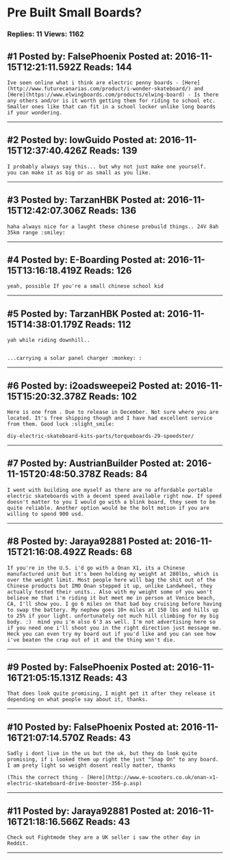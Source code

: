 # Pre Built Small Boards?

### Replies: 11 Views: 1162

## \#1 Posted by: FaIsePhoenix Posted at: 2016-11-15T12:21:11.592Z Reads: 144

```
Ive seen online what i think are electric penny boards - [Here](http://www.futurecanarias.com/product/i-wonder-skateboard/) and [Here](https://www.elwingboards.com/products/elwing-board) - Is there any others and/or is it worth getting them for riding to school etc. Smaller ones like that can fit in a school locker unlike long boards if your wondering.
```

---
## \#2 Posted by: lowGuido Posted at: 2016-11-15T12:37:40.426Z Reads: 139

```
I probably always say this... but why not just make one yourself.
you can make it as big or as small as you like.
```

---
## \#3 Posted by: TarzanHBK Posted at: 2016-11-15T12:42:07.306Z Reads: 136

```
haha always nice for a laught these chinese prebuild things.. 24V 8ah 35km range :smiley:
```

---
## \#4 Posted by: E-Boarding Posted at: 2016-11-15T13:16:18.419Z Reads: 126

```
yeah, possible If you're a small chinese school kid
```

---
## \#5 Posted by: TarzanHBK Posted at: 2016-11-15T14:38:01.179Z Reads: 112

```
yah while riding downhill..


...carrying a solar panel charger :monkey: :
```

---
## \#6 Posted by: i2oadsweepei2 Posted at: 2016-11-15T15:20:32.378Z Reads: 102

```
Here is one from . Due to release in December. Not sure where you are located. It's free shipping though and I have had excellent service from them. Good luck :slight_smile:
 
diy-electric-skateboard-kits-parts/torqueboards-29-speedster/
```

---
## \#7 Posted by: AustrianBuilder Posted at: 2016-11-15T20:48:50.378Z Reads: 84

```
I went with building one myself as there are no affordable portable electric skateboards with a decent speed available right now. If speed doesn't matter to you I would go with a blink board, they seem to be quite reliable. Another option would be the bolt motion if you are willing to spend 900 usd.
```

---
## \#8 Posted by: Jaraya92881 Posted at: 2016-11-15T21:16:08.492Z Reads: 68

```
If you're in the U.S. i'd go with a Onan X1, its a Chinese manufactured unit but it's been holding my weight at 280lbs, which is over the weight limit. Most people here will bag the shit out of the Chinese products but IMO Onan stepped it up, unlike Landwheel, they actually tested their units.. Also with my weight some of you won't believe me that i'm riding it but meet me in person at Venice beach, CA, I'll show you. I go 6 miles on that bad boy cruising before having to swap the battery. My nephew goes 10+ miles at 150 lbs and hills up to 25% if your light. unfortunately not much hill climbing for my big body. :)  mind you i'm also 6'3 as well. I'm not advertising here so if you need one i'll shoot you in the right direction just message me. Heck you can even try my board out if you'd like and you can see how i've beaten the crap out of it and the thing won't die.
```

---
## \#9 Posted by: FaIsePhoenix Posted at: 2016-11-16T21:05:15.131Z Reads: 43

```
That does look quite promising, I might get it after they release it depending on what people say about it, thanks.
```

---
## \#10 Posted by: FaIsePhoenix Posted at: 2016-11-16T21:07:14.570Z Reads: 43

```
Sadly i dont live in the us but the uk, but they do look quite promising, if i looked them up right the just "Snap On" to any board. I am prety light so weight dosent really matter, thanks

(This the correct thing - [Here](http://www.e-scooters.co.uk/onan-x1-electric-skateboard-drive-booster-356-p.asp)
```

---
## \#11 Posted by: Jaraya92881 Posted at: 2016-11-16T21:18:16.566Z Reads: 43

```
Check out Fightmode they are a UK seller i saw the other day in Reddit.
```

---
